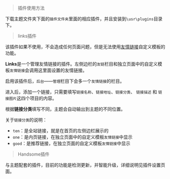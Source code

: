  > 插件使用方法

 下载主题文件夹下面的`插件文件夹`里面的相应插件，并且安装到`\usr\plugins`目录下。


> links插件

该插件如果不使用，不会造成任何页面问题，但是无法使用[友情链接](http://localhost:3000/#/page?id=%e5%8f%8b%e6%83%85%e9%93%be%e6%8e%a5)自定义模板的功能。

**Links**是一个管理友情链接的插件。左侧边栏的`友链`栏目和独立页面中的自定义模板`友情链接`会调用这里面设置的友情链接。

启用该插件后，`后台`——`管理`栏目下会多一个`友情链接`的栏目。

进入后，添加一个链接，只需要填写`链接名称`、`链接地址`、`链接分类`、 `链接描述` 和 `链接图片`这四个项目的内容。

根据**链接分类**填写不同，主题会自动输出到主题的不同位置。

关于`链接分类`的说明：
* `ten`：是全站链接，就是在首页的左侧边栏展示的
* `one`：是内页链接，在独立页面中的自定义模板`友情链接`中显示
* `good`：是推荐链接，在独立页面的自定义模板`友情链接`中显示


> Handsome插件

与主题配套的插件，目前的功能是检测更新，并智能升级，详细说明见插件设置页面。
